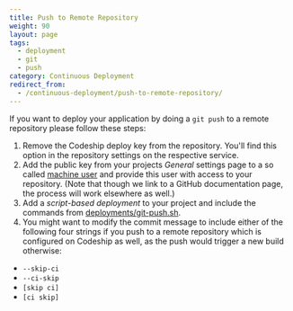```yaml
---
title: Push to Remote Repository
weight: 90
layout: page
tags:
  - deployment
  - git
  - push
category: Continuous Deployment
redirect_from:
  - /continuous-deployment/push-to-remote-repository/
---
```


If you want to deploy your application by doing a `git push` to a remote repository please follow these steps:

1. Remove the Codeship deploy key from the repository. You'll find this option in the repository settings on the respective service.
2. Add the public key from your projects _General_ settings page to a so called [machine user](https://developer.github.com/guides/managing-deploy-keys/#machine-users) and provide this user with access to your repository. (Note that though we link to a GitHub documentation page, the process will work elsewhere as well.)
3. Add a _script-based deployment_ to your project and include the commands from [deployments/git-push.sh](https://github.com/codeship/scripts/blob/master/deployments/git_push.sh).
4. You might want to modify the commit message to include either of the following four strings if you push to a remote repository which is configured on Codeship as well, as the push would trigger a new build otherwise:

* `--skip-ci`
* `--ci-skip`
* `[skip ci]`
* `[ci skip]`
